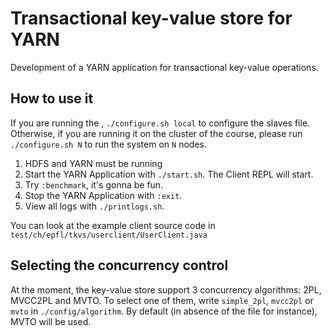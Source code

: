 # Transactional key-value store for YARN
Development of a YARN application for transactional key-value operations.

## How to use it

If you are running the , `./configure.sh local` to configure the slaves file. Otherwise, if you are running it on the cluster of the course, please run `./configure.sh N`  to run the system on `N` nodes.


1. HDFS and YARN must be running
2. Start the YARN Application with `./start.sh`. The Client REPL will start.
3. Try `:benchmark`, it's gonna be fun.
4. Stop the YARN Application with `:exit`.
5. View all logs with `./printlogs.sh`.

You can look at the example client source code in `test/ch/epfl/tkvs/userclient/UserClient.java`



## Selecting the concurrency control
At the moment, the key-value store support 3 concurrency algorithms: 2PL, MVCC2PL and MVTO.
To select one of them, write `simple_2pl`, `mvcc2pl` or `mvto` in `./config/algorithm`.
By default (in absence of the file for instance), MVTO will be used.
